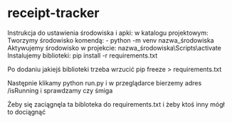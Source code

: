# receipt-tracker

Instrukcja do ustawienia środowiska i apki:
w katalogu projektowym:
Tworzymy środowisko komendą:
    - python -m venv nazwa_środowiska 
Aktywujemy środowisko w projekcie:
    nazwa_środowiska\Scripts\activate
Instalujemy biblioteki:
    pip install -r requirements.txt

Po dodaniu jakiejś biblioteki trzeba wrzucić
    pip freeze > requirements.txt

Następnie klikamy python run.py i w przeglądarce bierzemy adres /isRunning i sprawdzamy czy śmiga



Żeby się zaciągnęla ta bibloteka do requirements.txt i żeby ktoś inny mógł to dociągnąć


